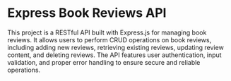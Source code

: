 # Express Book Reviews API

This project is a RESTful API built with Express.js for managing book reviews. It allows users to perform CRUD operations on book reviews, including adding new reviews, retrieving existing reviews, updating review content, and deleting reviews. The API features user authentication, input validation, and proper error handling to ensure secure and reliable operations.